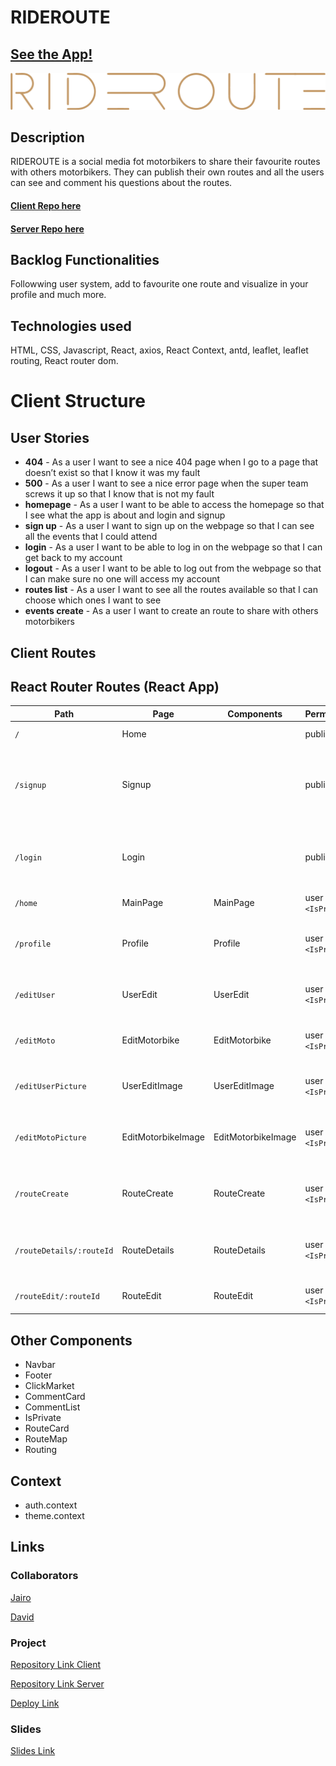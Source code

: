 # RIDEROUTE

## [See the App!](https://rideroute.netlify.app/)

![App Logo](./public/images/letter.png)

## Description
RIDEROUTE is a social media fot motorbikers to share their favourite routes with others motorbikers. They can publish their own routes and all the users can see and comment his questions about the routes.

#### [Client Repo here](https://github.com/dsanchezva/rideroute-client.git)
#### [Server Repo here](https://github.com/jairogcdev/rideroute-server.git)

## Backlog Functionalities

Followwing user system, add to favourite one route and visualize in your profile and much more. 

## Technologies used

HTML, CSS, Javascript, React, axios, React Context, antd, leaflet, leaflet routing, React router dom.

# Client Structure

## User Stories

- **404** - As a user I want to see a nice 404 page when I go to a page that doesn’t exist so that I know it was my fault 
- **500** - As a user I want to see a nice error page when the super team screws it up so that I know that is not my fault
- **homepage** - As a user I want to be able to access the homepage so that I see what the app is about and login and signup
- **sign up** - As a user I want to sign up on the webpage so that I can see all the events that I could attend
- **login** - As a user I want to be able to log in on the webpage so that I can get back to my account
- **logout** - As a user I want to be able to log out from the webpage so that I can make sure no one will access my account
- **routes list** - As a user I want to see all the routes available so that I can choose which ones I want to see
- **events create** - As a user I want to create an route to share with others motorbikers

## Client Routes

## React Router Routes (React App)
| Path                      | Page              | Components        | Permissions              | Behavior                                                      |
| ------------------------- | ------------------| ----------------  | ------------------------ | ------------------------------------------------------------  |
| `/`                       | Home              |                   | public                   | Home page                                                     |
| `/signup`                 | Signup            |                   | public                   | Signup form, link to login, navigate to homepage after signup |
| `/login`                  | Login             |                   | public                   | Login form, link to signup, navigate to homepage after login  |
| `/home`                   | MainPage          | MainPage          | user only `<IsPrivate>`  | List of all routes                                            |
| `/profile`                | Profile           | Profile           | user only `<IsPrivate>`  | User information and motorbike information                    |
| `/editUser`               | UserEdit          | UserEdit          | user only `<IsPrivate>`  | User information can be change                                |
| `/editMoto`               | EditMotorbike     | EditMotorbike     | user only `<IsPrivate>`  | Motorbike information can be change                           |
| `/editUserPicture`        | UserEditImage     | UserEditImage     | user only `<IsPrivate>`  | User can upload a new user picture                            |
| `/editMotoPicture`        | EditMotorbikeImage| EditMotorbikeImage| user only `<IsPrivate>`  | User can upload a new motorbike picture                       |
| `/routeCreate`            | RouteCreate       | RouteCreate       | user only `<IsPrivate>`  | User can create a new motorbike route                         |
| `/routeDetails/:routeId`  | RouteDetails      | RouteDetails      | user only `<IsPrivate>`  | Shows in detail a route and add a comment                     |
| `/routeEdit/:routeId`     | RouteEdit         | RouteEdit         | user only `<IsPrivate>`  | Edit a route clicking on the map                              |

## Other Components

- Navbar
- Footer
- ClickMarket
- CommentCard
- CommentList
- IsPrivate
- RouteCard
- RouteMap
- Routing

## Context

- auth.context
- theme.context
  
## Links

### Collaborators

[Jairo](https://github.com/jairogcdev)

[David](https://github.com/dsanchezva)

### Project

[Repository Link Client](https://github.com/dsanchezva/rideroute-client.git)

[Repository Link Server](https://github.com/jairogcdev/rideroute-server.git)

[Deploy Link](https://rideroute.netlify.app/)


### Slides

[Slides Link](www.your-slides-url-here.com)